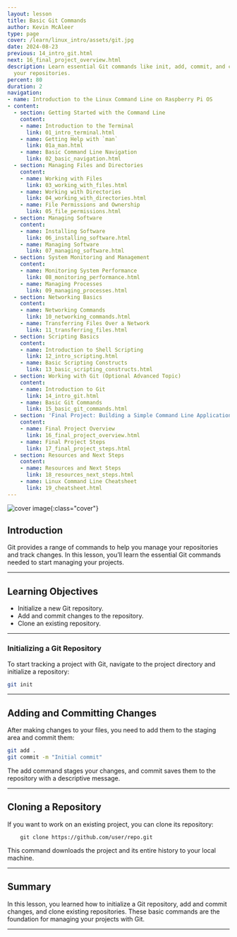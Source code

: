 ```yaml
---
layout: lesson
title: Basic Git Commands
author: Kevin McAleer
type: page
cover: /learn/linux_intro/assets/git.jpg
date: 2024-08-23
previous: 14_intro_git.html
next: 16_final_project_overview.html
description: Learn essential Git commands like init, add, commit, and clone to manage
  your repositories.
percent: 80
duration: 2
navigation:
- name: Introduction to the Linux Command Line on Raspberry Pi OS
- content:
  - section: Getting Started with the Command Line
    content:
    - name: Introduction to the Terminal
      link: 01_intro_terminal.html
    - name: Getting Help with `man`
      link: 01a_man.html
    - name: Basic Command Line Navigation
      link: 02_basic_navigation.html
  - section: Managing Files and Directories
    content:
    - name: Working with Files
      link: 03_working_with_files.html
    - name: Working with Directories
      link: 04_working_with_directories.html
    - name: File Permissions and Ownership
      link: 05_file_permissions.html
  - section: Managing Software
    content:
    - name: Installing Software
      link: 06_installing_software.html
    - name: Managing Software
      link: 07_managing_software.html
  - section: System Monitoring and Management
    content:
    - name: Monitoring System Performance
      link: 08_monitoring_performance.html
    - name: Managing Processes
      link: 09_managing_processes.html
  - section: Networking Basics
    content:
    - name: Networking Commands
      link: 10_networking_commands.html
    - name: Transferring Files Over a Network
      link: 11_transferring_files.html
  - section: Scripting Basics
    content:
    - name: Introduction to Shell Scripting
      link: 12_intro_scripting.html
    - name: Basic Scripting Constructs
      link: 13_basic_scripting_constructs.html
  - section: Working with Git (Optional Advanced Topic)
    content:
    - name: Introduction to Git
      link: 14_intro_git.html
    - name: Basic Git Commands
      link: 15_basic_git_commands.html
  - section: 'Final Project: Building a Simple Command Line Application'
    content:
    - name: Final Project Overview
      link: 16_final_project_overview.html
    - name: Final Project Steps
      link: 17_final_project_steps.html
  - section: Resources and Next Steps
    content:
    - name: Resources and Next Steps
      link: 18_resources_next_steps.html
    - name: Linux Command Line Cheatsheet
      link: 19_cheatsheet.html
---
```



![cover image]({{page.cover}}){:class="cover"}

## Introduction

Git provides a range of commands to help you manage your repositories and track changes. In this lesson, you’ll learn the essential Git commands needed to start managing your projects.

---

## Learning Objectives

- Initialize a new Git repository.
- Add and commit changes to the repository.
- Clone an existing repository.

---

### Initializing a Git Repository

To start tracking a project with Git, navigate to the project directory and initialize a repository:

```bash
git init
```

---

## Adding and Committing Changes

After making changes to your files, you need to add them to the staging area and commit them:

```bash
git add .
git commit -m "Initial commit"
```

The add command stages your changes, and commit saves them to the repository with a descriptive message.

---

## Cloning a Repository

If you want to work on an existing project, you can clone its repository:

        git clone https://github.com/user/repo.git

This command downloads the project and its entire history to your local machine.

---

## Summary

In this lesson, you learned how to initialize a Git repository, add and commit changes, and clone existing repositories. These basic commands are the foundation for managing your projects with Git.

---
